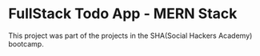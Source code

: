 # FullStack Todo App - MERN Stack

This project was part of the projects in the SHA(Social Hackers Academy) bootcamp.